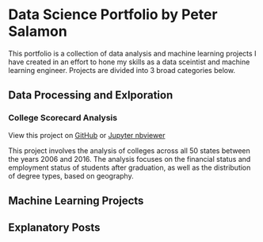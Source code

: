 Data Science Portfolio by Peter Salamon
======

This portfolio is a collection of data analysis and machine learning projects I have created in an effort to hone my skills as a data sceintist and machine learning engineer. Projects are divided into 3 broad categories below.

Data Processing and Exlporation
------

### College Scorecard Analysis

View this project on [GitHub](https://github.com/petersalmon/petersalmon.github.io/blob/master/College_Scorecard_Analysis/College%20Scorecard%20Analysis.ipynb) or [Jupyter nbviewer](https://nbviewer.jupyter.org/github/petersalmon/petersalmon.github.io/blob/master/College_Scorecard_Analysis/College%20Scorecard%20Analysis.ipynb#Visualization-&-Analysis)

This project involves the analysis of colleges across all 50 states between the years 2006 and 2016. The analysis focuses on the financial status and employment status of students after graduation, as well as the distribution of degree types, based on geography.



Machine Learning Projects
-------





Explanatory Posts
-------
